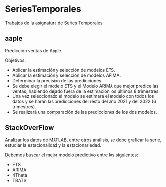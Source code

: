 # SeriesTemporales

Trabajos de la asignatura de Series Temporales

## aaple

<p>Predicci&oacute;n ventas de Apple.</p>
<p>Objetivos:</p>
<ul>
<li>Aplicar la estimaci&oacute;n y selecci&oacute;n de modelos ETS.</li>
<li>Aplicar la estimaci&oacute;n y selecci&oacute;n de modelos ARIMA.</li>
<li>Determinar la precisi&oacute;n de las predicciones.</li>
<li>Se debe elegir el modelo ETS y el Modelo ARIMA que mejor predice las ventas, habiendo dejado fuera de la estimaci&oacute;n los &uacute;ltimos 8 trimestres.</li>
<li>Una vez seleccionado el modelo se estimar&aacute; el modelo con todos los datos y se har&aacute;n las predicciones del resto del a&ntilde;o 2021 y del 2022 (6 trimestres).</li>
<li>Se realizar&aacute; una comparaci&oacute;n de las predicciones de los dos modelos.</li>
</ul>

## StackOverFlow
<p>Analizar los datos de MATLAB, entre otros an&aacute;lisis, se debe graficar la serie, estudiar la estacionalidad y la estacionariedad.</p>
<p>Debemos buscar el mejor modelo predictivo entre los siguientes:</p>
<ul>
<li>ETS</li>
<li>ARIMA</li>
<li>4Theta</li>
<li>TBATS</li>
</ul>
